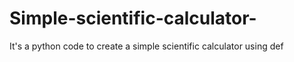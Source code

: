 # Simple-scientific-calculator-
It's a python code to create a simple scientific calculator using def 
